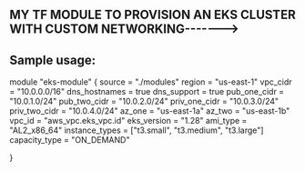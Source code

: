 ## MY TF MODULE TO PROVISION AN EKS CLUSTER WITH CUSTOM NETWORKING------->
## Sample usage:

module "eks-module" {
  source         = "./modules"
  region         = "us-east-1"
  vpc_cidr       = "10.0.0.0/16"
  dns_hostnames  = true
  dns_support    = true
  pub_one_cidr   = "10.0.1.0/24"
  pub_two_cidr   = "10.0.2.0/24"
  priv_one_cidr  = "10.0.3.0/24"
  priv_two_cidr  = "10.0.4.0/24"
  az_one         = "us-east-1a"
  az_two         = "us-east-1b"
  vpc_id         = "aws_vpc.eks_vpc.id"
  eks_version    = "1.28"
  ami_type       = "AL2_x86_64"
  instance_types = ["t3.small", "t3.medium", "t3.large"]
  capacity_type  = "ON_DEMAND"

}
